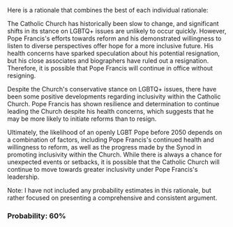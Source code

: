 Here is a rationale that combines the best of each individual rationale:

The Catholic Church has historically been slow to change, and significant shifts in its stance on LGBTQ+ issues are unlikely to occur quickly. However, Pope Francis's efforts towards reform and his demonstrated willingness to listen to diverse perspectives offer hope for a more inclusive future. His health concerns have sparked speculation about his potential resignation, but his close associates and biographers have ruled out a resignation. Therefore, it is possible that Pope Francis will continue in office without resigning.

Despite the Church's conservative stance on LGBTQ+ issues, there have been some positive developments regarding inclusivity within the Catholic Church. Pope Francis has shown resilience and determination to continue leading the Church despite his health concerns, which suggests that he may be more likely to initiate reforms than to resign.

Ultimately, the likelihood of an openly LGBT Pope before 2050 depends on a combination of factors, including Pope Francis's continued health and willingness to reform, as well as the progress made by the Synod in promoting inclusivity within the Church. While there is always a chance for unexpected events or setbacks, it is possible that the Catholic Church will continue to move towards greater inclusivity under Pope Francis's leadership.

Note: I have not included any probability estimates in this rationale, but rather focused on presenting a comprehensive and consistent argument.

### Probability: 60%